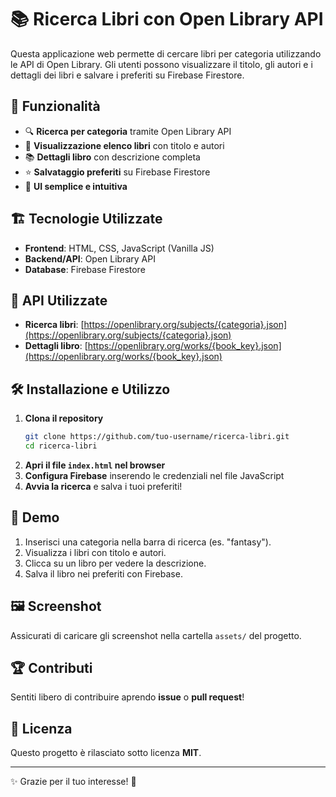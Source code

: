 # 📚 Ricerca Libri con Open Library API

Questa applicazione web permette di cercare libri per categoria utilizzando le API di Open Library. Gli utenti possono visualizzare il titolo, gli autori e i dettagli dei libri e salvare i preferiti su Firebase Firestore.

## 🚀 Funzionalità

- 🔍 **Ricerca per categoria** tramite Open Library API
- 📖 **Visualizzazione elenco libri** con titolo e autori
- 📚 **Dettagli libro** con descrizione completa
- ⭐ **Salvataggio preferiti** su Firebase Firestore
- 🎨 **UI semplice e intuitiva**

## 🏗️ Tecnologie Utilizzate

- **Frontend**: HTML, CSS, JavaScript (Vanilla JS)
- **Backend/API**: Open Library API
- **Database**: Firebase Firestore

## 🔗 API Utilizzate

- **Ricerca libri**: [https://openlibrary.org/subjects/{categoria}.json](https://openlibrary.org/subjects/{categoria}.json)
- **Dettagli libro**: [https://openlibrary.org/works/{book_key}.json](https://openlibrary.org/works/{book_key}.json)

## 🛠️ Installazione e Utilizzo

1. **Clona il repository**
   ```sh
   git clone https://github.com/tuo-username/ricerca-libri.git
   cd ricerca-libri
   ```
2. **Apri il file `index.html` nel browser**
3. **Configura Firebase** inserendo le credenziali nel file JavaScript
4. **Avvia la ricerca** e salva i tuoi preferiti!

## 📸 Demo

1. Inserisci una categoria nella barra di ricerca (es. "fantasy").
2. Visualizza i libri con titolo e autori.
3. Clicca su un libro per vedere la descrizione.
4. Salva il libro nei preferiti con Firebase.

## 🖼️ Screenshot

Assicurati di caricare gli screenshot nella cartella `assets/` del progetto.

## 🏆 Contributi

Sentiti libero di contribuire aprendo **issue** o **pull request**!

## 📜 Licenza

Questo progetto è rilasciato sotto licenza **MIT**.

---
✨ Grazie per il tuo interesse! 🚀

